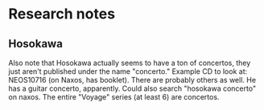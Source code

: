 # Research notes

## Hosokawa

Also note that Hosokawa actually seems to have a ton of concertos,
they just aren't published under the name "concerto."
Example CD to look at: NEOS10716 (on Naxos, has booklet).
There are probably others as well.
He has a guitar concerto, apparently.
Could also search "hosokawa concerto" on naxos.
The entire "Voyage" series (at least 6) are concertos.
